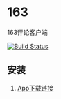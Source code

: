 163
===
163评论客户端

[![Build Status](https://travis-ci.org/zfq/163pinglun.svg?branch=smoothDev)](https://travis-ci.org/zfq/163pinglun)


## 安装

1. [App下载链接](http://fir.im/gwvz)
